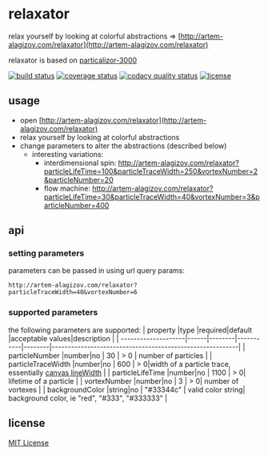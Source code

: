 # relaxator

relax yourself by looking at colorful abstractions => [http://artem-alagizov.com/relaxator](http://artem-alagizov.com/relaxator)

relaxator is based on [particalizor-3000](https://github.com/ArtemAlagizov/particalizor-3000)

[![build status][build badge]][BUILD_URL]
[![coverage status][coverage badge]][COVERAGE_URL]
[![codacy quality status][quality badge]][QUALITY_URL]
[![license][license badge]][LICENSE_URL]

## usage
* open [http://artem-alagizov.com/relaxator](http://artem-alagizov.com/relaxator)
* relax yourself by looking at colorful abstractions
* change parameters to alter the abstractions (described below)
  * interesting variations:     
    * interdimensional spin: <http://artem-alagizov.com/relaxator?particleLifeTime=100&particleTraceWidth=250&vortexNumber=2&particleNumber=20>
    * flow machine: <http://artem-alagizov.com/relaxator?particleLifeTime=30&particleTraceWidth=40&vortexNumber=3&particleNumber=400>

## api

### setting parameters
parameters can be passed in using url query params:
```http
http://artem-alagizov.com/relaxator?particleTraceWidth=40&vortexNumber=6
```

### supported parameters
the following parameters are supported:
| property            |type  |required|default    |acceptable values|description                                      |
| --------------------|------|--------|-----------|--------|----------------------------------------------------------|
| particleNumber      |number|no      | 30        |  > 0   | number of particles                                      |
| particleTraceWidth  |number|no      | 600       |  > 0|width of a particle trace, essentially [canvas lineWidth](https://developer.mozilla.org/en-US/docs/Web/API/CanvasRenderingContext2D/lineWidth)                                 |
| particleLifeTime    |number|no      | 1100      | > 0| lifetime of a particle                                       |
| vortexNumber        |number|no      | 3         | > 0| number of vortexes                                           |
| backgroundColor     |string|no      | "#33344c" | valid color string| background color, ie "red", "#333", "#333333" |

## license

[MIT License](LICENSE_URL)

[LICENSE_URL]: https://github.com/ArtemAlagizov/relaxator/blob/master/LICENSE
[license badge]: https://img.shields.io/badge/license-MIT-blue.svg?style=flat-square&color=blue
[BUILD_URL]: https://travis-ci.org/ArtemAlagizov/relaxator
[build badge]: https://img.shields.io/travis/ArtemAlagizov/relaxator/master?style=flat-square
[COVERAGE_URL]: https://coveralls.io/github/ArtemAlagizov/relaxator?branch=master
[coverage badge]: https://img.shields.io/coveralls/github/ArtemAlagizov/relaxator.svg?style=flat-square&color=brightgreen
[QUALITY_URL]: https://www.codacy.com/manual/ArtemAlagizov/relaxator
[quality badge]: https://img.shields.io/codacy/grade/bc78b6ad64854bbebfa9da7c98943418?style=flat-square
